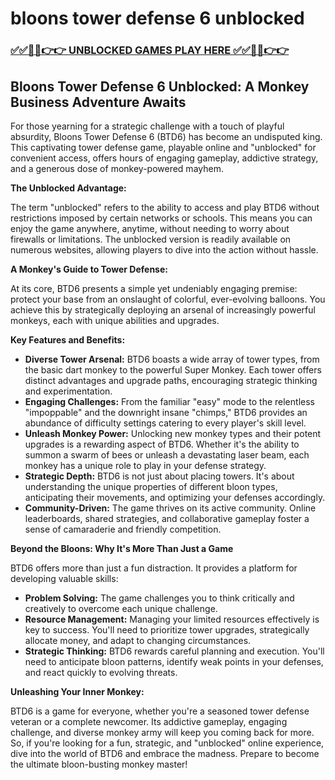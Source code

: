 # bloons tower defense 6 unblocked

### [✅✅🔴🔴👉👉 UNBLOCKED GAMES PLAY HERE ✅✅🔴🔴👉👉](https://topstoryindia.com)

## Bloons Tower Defense 6 Unblocked: A Monkey Business Adventure Awaits

For those yearning for a strategic challenge with a touch of playful absurdity, Bloons Tower Defense 6 (BTD6) has become an undisputed king. This captivating tower defense game, playable online and "unblocked" for convenient access, offers hours of engaging gameplay, addictive strategy, and a generous dose of monkey-powered mayhem. 

**The Unblocked Advantage:**

The term "unblocked" refers to the ability to access and play BTD6 without restrictions imposed by certain networks or schools. This means you can enjoy the game anywhere, anytime, without needing to worry about firewalls or limitations. The unblocked version is readily available on numerous websites, allowing players to dive into the action without hassle.

**A Monkey's Guide to Tower Defense:**

At its core, BTD6 presents a simple yet undeniably engaging premise: protect your base from an onslaught of colorful, ever-evolving balloons. You achieve this by strategically deploying an arsenal of increasingly powerful monkeys, each with unique abilities and upgrades. 

**Key Features and Benefits:**

* **Diverse Tower Arsenal:**  BTD6 boasts a wide array of tower types, from the basic dart monkey to the powerful Super Monkey. Each tower offers distinct advantages and upgrade paths, encouraging strategic thinking and experimentation. 
* **Engaging Challenges:**  From the familiar "easy" mode to the relentless "impoppable" and the downright insane "chimps," BTD6 provides an abundance of difficulty settings catering to every player's skill level.
* **Unleash Monkey Power:**  Unlocking new monkey types and their potent upgrades is a rewarding aspect of BTD6. Whether it's the ability to summon a swarm of bees or unleash a devastating laser beam, each monkey has a unique role to play in your defense strategy.
* **Strategic Depth:** BTD6 is not just about placing towers. It's about understanding the unique properties of different bloon types, anticipating their movements, and optimizing your defenses accordingly. 
* **Community-Driven:**  The game thrives on its active community.  Online leaderboards, shared strategies, and collaborative gameplay foster a sense of camaraderie and friendly competition.

**Beyond the Bloons: Why It's More Than Just a Game**

BTD6 offers more than just a fun distraction. It provides a platform for developing valuable skills:

* **Problem Solving:** The game challenges you to think critically and creatively to overcome each unique challenge. 
* **Resource Management:**  Managing your limited resources effectively is key to success. You'll need to prioritize tower upgrades, strategically allocate money, and adapt to changing circumstances.
* **Strategic Thinking:**  BTD6 rewards careful planning and execution. You'll need to anticipate bloon patterns, identify weak points in your defenses, and react quickly to evolving threats.

**Unleashing Your Inner Monkey:**

BTD6 is a game for everyone, whether you're a seasoned tower defense veteran or a complete newcomer. Its addictive gameplay, engaging challenge, and diverse monkey army will keep you coming back for more. So, if you're looking for a fun, strategic, and "unblocked" online experience, dive into the world of BTD6 and embrace the madness.  Prepare to become the ultimate bloon-busting monkey master! 
